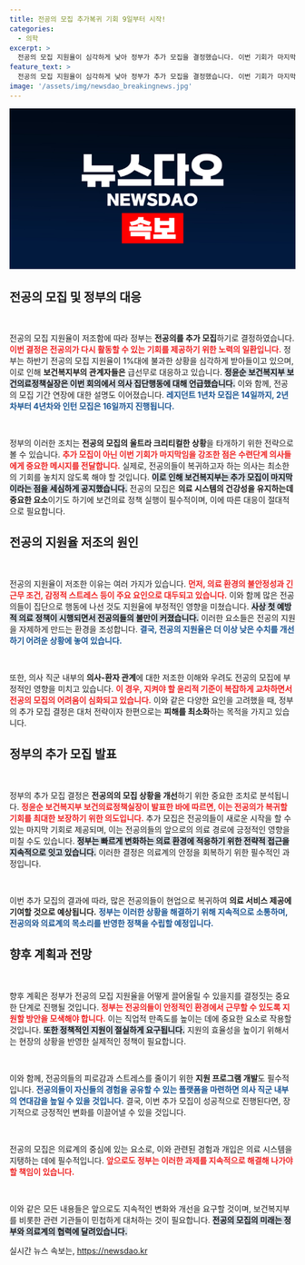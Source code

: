 ```yaml
---
title: 전공의 모집 추가복귀 기회 9일부터 시작!
categories:
  - 의학
excerpt: >
  전공의 모집 지원율이 심각하게 낮아 정부가 추가 모집을 결정했습니다. 이번 기회가 마지막이라는 경고와 함께, 지원 기한을 놓치지 마세요!
feature_text: >
  전공의 모집 지원율이 심각하게 낮아 정부가 추가 모집을 결정했습니다. 이번 기회가 마지막이라는 경고와 함께, 지원 기한을 놓치지 마세요!
image: '/assets/img/newsdao_breakingnews.jpg'
---
```


<p><img src="/assets/img/newsdao_breakingnews.jpg" alt="bookingtag 속보" /></p>

<h2 data-ke-size="size26">전공의 모집 및 정부의 대응</h2>

<p data-ke-size="size16">&nbsp;</p>

<p>전공의 모집 지원율이 저조함에 따라 정부는 <strong>전공의를 추가 모집</strong>하기로 결정하였습니다. <b><span style="color: #ee2323;">이번 결정은 전공의가 다시 활동할 수 있는 기회를 제공하기 위한 노력의 일환입니다.</span></b> 정부는 하반기 전공의 모집 지원율이 1%대에 불과한 상황을 심각하게 받아들이고 있으며, 이로 인해 <strong>보건복지부의 관계자들은</strong> 급선무로 대응하고 있습니다. <b><span style="background-color: #21538527;">정윤순 보건복지부 보건의료정책실장은 이번 회의에서 의사 집단행동에 대해 언급했습니다.</span></b> 이와 함께, 전공의 모집 기간 연장에 대한 설명도 이어졌습니다. <b><span style="color: #1a5490;">레지던트 1년차 모집은 14일까지, 2년차부터 4년차와 인턴 모집은 16일까지 진행됩니다.</span></b></p>

<p data-ke-size="size16">&nbsp;</p>

<p>정부의 이러한 조치는 <strong>전공의 모집의 울트라 크리티컬한 상황</strong>을 타개하기 위한 전략으로 볼 수 있습니다. <b><span style="color: #ee2323;">추가 모집이 아닌 이번 기회가 마지막임을 강조한 점은 수련단계 의사들에게 중요한 메시지를 전달합니다.</span></b> 실제로, 전공의들이 복귀하고자 하는 의사는 최소한의 기회를 놓치지 않도록 해야 할 것입니다. <b><span style="background-color: #21538527;">이로 인해 보건복지부는 추가 모집이 마지막이라는 점을 세심하게 공지했습니다.</span></b> 전공의 모집은 <strong>의료 시스템의 건강성을 유지하는데 중요한 요소</strong>이기도 하기에 보건의료 정책 실행이 필수적이며, 이에 따른 대응이 절대적으로 필요합니다.</p>

<h2 data-ke-size="size26">전공의 지원율 저조의 원인</h2>

<p data-ke-size="size16">&nbsp;</p>

<p>전공의 지원율이 저조한 이유는 여러 가지가 있습니다. <b><span style="color: #ee2323;">먼저, 의료 환경의 불안정성과 긴 근무 조건, 감정적 스트레스 등이 주요 요인으로 대두되고 있습니다.</span></b> 이와 함께 많은 전공의들이 집단으로 행동에 나선 것도 지원율에 부정적인 영향을 미쳤습니다. <b><span style="background-color: #21538527;">사상 첫 예방적 의료 정책이 시행되면서 전공의들의 불만이 커졌습니다.</span></b> 이러한 요소들은 전공의 지원을 자제하게 만드는 환경을 조성합니다. <b><span style="color: #1a5490;">결국, 전공의 지원율은 더 이상 낮은 수치를 개선하기 어려운 상황에 놓여 있습니다.</span></b></p>

<p data-ke-size="size16">&nbsp;</p>

<p>또한, 의사 직군 내부의 <strong>의사-환자 관계</strong>에 대한 저조한 이해와 우려도 전공의 모집에 부정적인 영향을 미치고 있습니다. <b><span style="color: #ee2323;">이 경우, 지켜야 할 윤리적 기준이 복잡하게 교차하면서 전공의 모집의 어려움이 심화되고 있습니다.</span></b> 이와 같은 다양한 요인을 고려했을 때, 정부의 추가 모집 결정은 대처 전략이자 한편으로는 <strong>피해를 최소화</strong>하는 목적을 가지고 있습니다.</p>

<h2 data-ke-size="size26">정부의 추가 모집 발표</h2>

<p data-ke-size="size16">&nbsp;</p>

<p>정부의 추가 모집 결정은 <strong>전공의의 모집 상황을 개선</strong>하기 위한 중요한 조치로 분석됩니다. <b><span style="color: #ee2323;">정윤순 보건복지부 보건의료정책실장이 발표한 바에 따르면, 이는 전공의가 복귀할 기회를 최대한 보장하기 위한 의도입니다.</span></b> 추가 모집은 전공의들이 새로운 시작을 할 수 있는 마지막 기회로 제공되며, 이는 전공의들의 앞으로의 의료 경로에 긍정적인 영향을 미칠 수도 있습니다. <b><span style="background-color: #21538527;">정부는 빠르게 변화하는 의료 환경에 적응하기 위한 전략적 접근을 지속적으로 잇고 있습니다.</span></b> 이러한 결정은 의료계의 안정을 회복하기 위한 필수적인 과정입니다.</p>

<p data-ke-size="size16">&nbsp;</p>

<p>이번 추가 모집의 결과에 따라, 많은 전공의들이 현업으로 복귀하여 <strong>의료 서비스 제공에 기여할 것으로 예상됩니다.</strong> <b><span style="color: #1a5490;">정부는 이러한 상황을 해결하기 위해 지속적으로 소통하며, 전공의와 의료계의 목소리를 반영한 정책을 수립할 예정입니다.</span></b></p>

<h2 data-ke-size="size26">향후 계획과 전망</h2>

<p data-ke-size="size16">&nbsp;</p>

<p>향후 계획은 정부가 전공의 모집 지원율을 어떻게 끌어올릴 수 있을지를 결정짓는 중요한 단계로 진행될 것입니다. <b><span style="color: #ee2323;">정부는 전공의들이 안정적인 환경에서 근무할 수 있도록 지원할 방안을 모색해야 합니다.</span></b> 이는 직업적 만족도를 높이는 데에 중요한 요소로 작용할 것입니다. <b><span style="background-color: #21538527;">또한 정책적인 지원이 절실하게 요구됩니다.</span></b> 지원의 효율성을 높이기 위해서는 현장의 상황을 반영한 실제적인 정책이 필요합니다.</p>

<p data-ke-size="size16">&nbsp;</p>

<p>이와 함께, 전공의들의 피로감과 스트레스를 줄이기 위한 <strong>지원 프로그램 개발</strong>도 필수적입니다. <b><span style="color: #1a5490;">전공의들이 자신들의 경험을 공유할 수 있는 플랫폼을 마련하면 의사 직군 내부의 연대감을 높일 수 있을 것입니다.</span></b> 결국, 이번 추가 모집이 성공적으로 진행된다면, 장기적으로 긍정적인 변화를 이끌어낼 수 있을 것입니다.</p>

<p data-ke-size="size16">&nbsp;</p>

<p>전공의 모집은 의료계의 중심에 있는 요소로, 이와 관련된 경험과 개입은 의료 시스템을 지탱하는 데에 필수적입니다. <b><span style="color: #ee2323;">앞으로도 정부는 이러한 과제를 지속적으로 해결해 나가야 할 책임이 있습니다.</span></b></p>

<p data-ke-size="size16">&nbsp;</p>

<p>이와 같은 모든 내용들은 앞으로도 지속적인 변화와 개선을 요구할 것이며, 보건복지부를 비롯한 관련 기관들이 민첩하게 대처하는 것이 필요합니다. <b><span style="background-color: #21538527;">전공의 모집의 미래는 정부와 의료계의 협력에 달려있습니다.</span></b></p>
실시간 뉴스 속보는, <a href="https://newsdao.kr" rel="dofollow">https://newsdao.kr</a>


